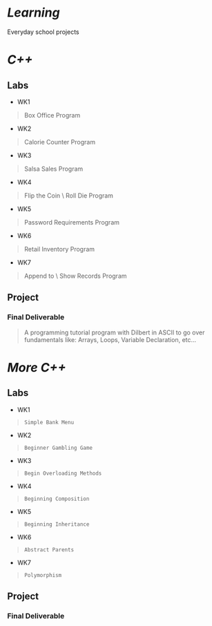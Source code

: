 # *Learning*
Everyday school projects

# *C++*
## Labs
* WK1
>    Box Office Program
* WK2
>    Calorie Counter Program
* WK3
>    Salsa Sales Program
* WK4
>    Flip the Coin \ Roll Die Program
* WK5
>    Password Requirements Program
* WK6
>    Retail Inventory Program
* WK7
>    Append to \ Show Records Program

## Project
### Final Deliverable
>    A programming tutorial program with Dilbert in ASCII to go over fundamentals like: Arrays, Loops, Variable Declaration, etc...

# *More C++*
## Labs
* WK1
>     Simple Bank Menu   
* WK2
>     Beginner Gambling Game
* WK3
>     Begin Overloading Methods
* WK4
>     Beginning Composition
* WK5
>     Beginning Inheritance
* WK6
>     Abstract Parents
* WK7
>     Polymorphism

## Project
### Final Deliverable
  


